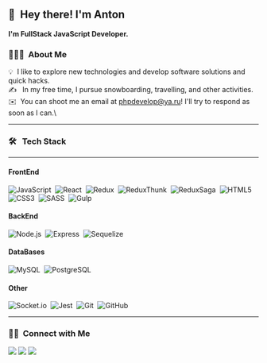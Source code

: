 ## 👋 &nbsp;Hey there! I'm Anton

<p><b>I'm FullStack JavaScript Developer.</b></p>

### 👨🏻‍💻 &nbsp;About Me

💡 &nbsp;I like to explore new technologies and develop software solutions and quick hacks.\
✍️ &nbsp; In my free time, I pursue snowboarding, travelling, and other activities.\
✉️ &nbsp;You can shoot me an email at phpdevelop@ya.ru! I'll try to respond as soon as I can.\

<hr>

### 🛠 &nbsp; Tech Stack

<hr>

#### FrontEnd
![JavaScript](https://img.shields.io/badge/-JavaScript-05122A?style=flat&logo=javascript)&nbsp;
![React](https://img.shields.io/badge/-React-05122A?style=flat&logo=react)&nbsp;
![Redux](https://img.shields.io/badge/-Redux-05122A?style=flat&logo=Redux)&nbsp;
![ReduxThunk](https://img.shields.io/badge/-ReduxThunk-05122A?style=flat&logo=ReduxThunk)&nbsp;
![ReduxSaga](https://img.shields.io/badge/-ReduxSaga-05122A?style=flat&logo=ReduxSaga)&nbsp;
![HTML5](https://img.shields.io/badge/-HTML-05122A?style=flat&logo=HTML5)&nbsp;
![CSS3](https://img.shields.io/badge/-CSS-05122A?style=flat&logo=CSS3&logoColor=1572B6)&nbsp;
![SASS](https://img.shields.io/badge/-SASS-05122A?style=flat&logo=SASS&logoColor=1572B6)&nbsp;
![Gulp](https://img.shields.io/badge/-Gulp-05122A?style=flat&logo=Gulp&logoColor=1572B6)&nbsp;

#### BackEnd
![Node.js](https://img.shields.io/badge/-Node.js-05122A?style=flat&logo=node.js)&nbsp;
![Express](https://img.shields.io/badge/-Express-05122A?style=flat&logo=Express)&nbsp;
![Sequelize](https://img.shields.io/badge/-Sequelize-05122A?style=flat&logo=Sequelize)&nbsp;

#### DataBases
![MySQL](https://img.shields.io/badge/-MySQL-05122A?style=flat&logo=MySQL)&nbsp;
![PostgreSQL](https://img.shields.io/badge/-PostgreSQL-05122A?style=flat&logo=PostgreSQL)&nbsp;

#### Other
![Socket.io](https://img.shields.io/badge/-soclet.io-05122A?style=flat&logo=socket.io)&nbsp;
![Jest](https://img.shields.io/badge/-Jest-05122A?style=flat&logo=Jest)&nbsp;
![Git](https://img.shields.io/badge/-Git-05122A?style=flat&logo=git)&nbsp;
![GitHub](https://img.shields.io/badge/-GitHub-05122A?style=flat&logo=github)&nbsp;

<hr>

### 🤝🏻 &nbsp;Connect with Me

<p align="center">

<a href="mailto:phpdevelop@ya.ru"><img src="https://img.shields.io/badge/-phpdevelop@ya.ru-D14836?style=flat&logo=yandex&logoColor=white"/></a>
<a href="https://instagram.com/phpexec"><img src="https://img.shields.io/badge/-@phpexec-E4405F?style=flat&logo=Instagram&logoColor=white"/></a>
<a href="https://facebook.com/phpexec"><img src="https://img.shields.io/badge/-@phpexec-1877F2?style=flat&logo=Facebook&logoColor=white"/></a>
</p>
